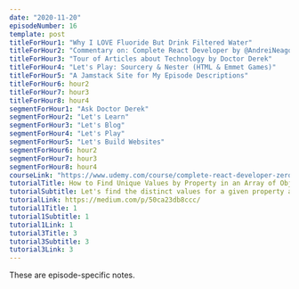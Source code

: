 ```yaml
---
date: "2020-11-20"
episodeNumber: 16
template: post
titleForHour1: "Why I LOVE Fluoride But Drink Filtered Water"
titleForHour2: "Commentary on: Complete React Developer by @AndreiNeagoie"
titleForHour3: "Tour of Articles about Technology by Doctor Derek"
titleForHour4: "Let's Play: Sourcery & Nester (HTML & Emmet Games)"
titleForHour5: "A Jamstack Site for My Episode Descriptions"
titleForHour6: hour2
titleForHour7: hour3
titleForHour8: hour4
segmentForHour1: "Ask Doctor Derek"
segmentForHour2: "Let's Learn"
segmentForHour3: "Let's Blog"
segmentForHour4: "Let's Play"
segmentForHour5: "Let's Build Websites"
segmentForHour6: hour2
segmentForHour7: hour3
segmentForHour8: hour4
courseLink: "https://www.udemy.com/course/complete-react-developer-zero-to-mastery/"
tutorialTitle: How to Find Unique Values by Property in an Array of Objects in JavaScript
tutorialSubtitle: Let's find the distinct values for a given property among all of the JavaScript objects in an array in this short tutorial.
tutorialLink: https://medium.com/p/50ca23db8ccc/
tutorial1Title: 1
tutorial1Subtitle: 1
tutorial1Link: 1
tutorial3Title: 3
tutorial3Subtitle: 3
tutorial3Link: 3
---
```


These are episode-specific notes.
